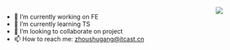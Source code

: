 <img align="right" src="https://github-readme-stats.vercel.app/api?username=zhousg&show_icons=true&icon_color=0366d6&text_color=24292e&bg_color=ffffff&hide_title=true" />

- 🔭 I’m currently working on FE
- 🌱 I’m currently learning TS
- 👯 I’m looking to collaborate on project
- 📫 How to reach me: zhoushugang@itcast.cn

<!--
**zhousg/zhousg** is a ✨ _special_ ✨ repository because its `README.md` (this file) appears on your GitHub profile.

Here are some ideas to get you started:

- 🔭 I’m currently working on ...
- 🌱 I’m currently learning ...
- 👯 I’m looking to collaborate on ...
- 🤔 I’m looking for help with ...
- 💬 Ask me about ...
- 📫 How to reach me: ...
- 😄 Pronouns: ...
- ⚡ Fun fact: ...
-->
